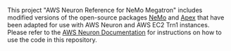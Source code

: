 This project "AWS Neuron Reference for NeMo Megatron" includes modified versions of the open-source packages [NeMo](https://github.com/NVIDIA/NeMo) and [Apex](https://github.com/NVIDIA/apex) that have been adapted for use with AWS Neuron and AWS EC2 Trn1 instances. Please refer to the [AWS Neuron Documentation](https://awsdocs-neuron.readthedocs-hosted.com/en/latest/) for instructions on how to use the code in this repository.
